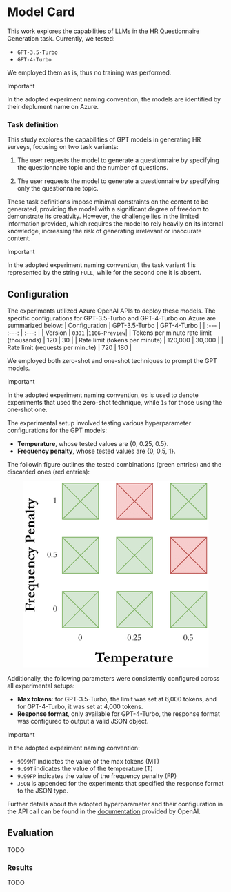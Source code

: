 Model Card
==============================

This work explores the capabilities of LLMs in the HR Questionnaire Generation task. Currently, we tested:
- `GPT-3.5-Turbo`
- `GPT-4-Turbo`

We employed them as is, thus no training was performed.

> [!IMPORTANT]
> In the adopted experiment naming convention, the models are identified by their deplument name on Azure.

### Task definition

This study explores the capabilities of GPT models in generating HR surveys, focusing on two task variants:

1. The user requests the model to generate a questionnaire by specifying the questionnaire topic and the number of questions.

2. The user requests the model to generate a questionnaire by specifying only the questionnaire topic.

These task definitions impose minimal constraints on the content to be generated, providing the model with a significant degree of freedom to demonstrate its creativity. However, the challenge lies in the limited information provided, which requires the model to rely heavily on its internal knowledge, increasing the risk of generating irrelevant or inaccurate content.

> [!IMPORTANT]
> In the adopted experiment naming convention, the task variant 1 is represented by the string `FULL`, while for the second one it is absent.


## Configuration

The experiments utilized Azure OpenAI APIs to deploy these models. The specific configurations for GPT-3.5-Turbo and GPT-4-Turbo on Azure are summarized below:
| Configuration                            | GPT-3.5-Turbo | GPT-4-Turbo  |
| :---                                     | :---:         |    :---:     |
| Version                                  | `0301`        |`1106-Preview`|
| Tokens per minute rate limit (thousands) | 120           | 30           |
| Rate limit (tokens per minute)           | 120,000       | 30,000       |
| Rate limit (requests per minute)         | 720           | 180          |

We employed both zero-shot and one-shot techniques to prompt the GPT models.

> [!IMPORTANT]
> In the adopted experiment naming convention, `Os` is used to denote experiments that used the zero-shot technique, while `1s` for those using the one-shot one.


The experimental setup involved testing various hyperparameter configurations for the GPT models:
- **Temperature**, whose tested values are {0, 0.25, 0.5}. 
- **Frequency penalty**, whose tested values are {0, 0.5, 1}.

The followin figure outlines the tested combinations (green entries) and the discarded ones (red entries):

<p align="center">
  <img src="/figures/params.png" alt="params">
</p>

Additionally, the following parameters were consistently configured across all experimental setups:
- **Max tokens**: for GPT-3.5-Turbo, the limit was set at 6,000 tokens, and for GPT-4-Turbo, it was set at 4,000 tokens.
- **Response format**, only available for GPT-4-Turbo, the response format was configured to output a valid JSON object.

> [!IMPORTANT]
> In the adopted experiment naming convention:
> - `9999MT` indicates the value of the max tokens (MT)
> - `9.99T` indicates the value of the temperature (T)
> - `9.99FP` indicates the value of the frequency penalty (FP)
> - `JSON` is appended for the experiments that specified the response format to the JSON type.

Further details about the adopted hyperparameter and their configuration in the API call can be found in the [documentation](https://platform.openai.com/docs/api-reference/chat/create) provided by OpenAI. 


## Evaluation

TODO

### Results

TODO
